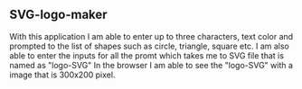 ## SVG-logo-maker

With this application I am able to enter up to three characters, text color and prompted to the list of shapes such as circle, triangle, square etc.
I am also able to enter the inputs for all the promt which takes me to SVG file that is named as "logo-SVG" In the browser I am able to see the "logo-SVG" with a image that is 300x200 pixel.
